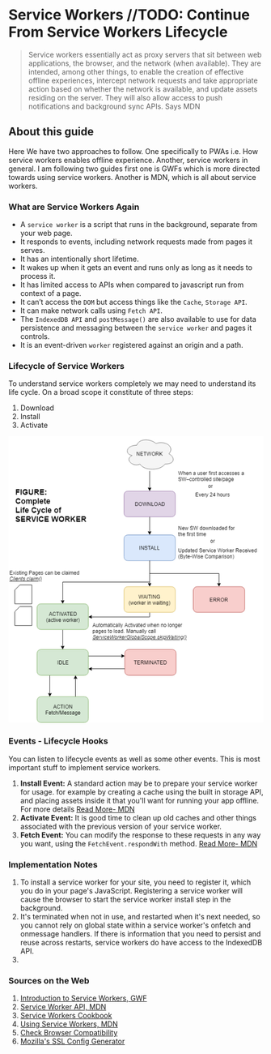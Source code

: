 # Service Workers __//TODO: Continue From Service Workers Lifecycle__

> Service workers essentially act as proxy servers that sit between web applications, the browser, and the network (when available). They are intended, among other things, to enable the creation of effective offline experiences, intercept network requests and take appropriate action based on whether the network is available, and update assets residing on the server. They will also allow access to push notifications and background sync APIs. Says MDN

## About this guide

Here We have two approaches to follow. One specifically to PWAs i.e. How service workers enables offline experience. Another, service workers in general. I am following two guides first one is GWFs which is more directed towards using service workers. Another is MDN, which is all about service workers.

### What are Service Workers Again

- A `service worker` is a script that runs in the background, separate from your web page.
- It responds to events, including network requests made from pages it serves.
- It has an intentionally short lifetime. 
- It wakes up when it gets an event and runs only as long as it needs to process it.
- It has limited access to APIs when compared to javascript run from context of a page.
- It can’t access the `DOM` but access things like the `Cache`, `Storage API`.
- It can make network calls using `Fetch API`.
- The `IndexedDB API` and `postMessage()` are also available to use for data persistence and messaging between the `service worker` and pages it controls.
- It is an event-driven `worker` registered against an origin and a path.

### Lifecycle of Service Workers

To understand service workers completely we may need to understand its life cycle. On a broad scope it constitute of three steps:

1. Download
2. Install
3. Activate

![Service Worker Life Cycle](https://github.com/Ravi-Upadhyay/progressive-web-app/blob/master/Guides/Images/ServiceWorkerLifeCycle.png)

### Events - Lifecycle Hooks

You can listen to lifecycle events as well as some other events. This is most important stuff to implement service workers.

1. __Install Event:__ A standard action may be to prepare your service worker for usage. for example by creating a cache using the built in storage API, and placing assets inside it that you'll want for running your app offline.
For more details [Read More- MDN](https://developer.mozilla.org/en-US/docs/Web/API/InstallEvent)
2. __Activate Event:__ It is good time to clean up old caches and other things associated with the previous version of your service worker.
3. __Fetch Event:__ You can modify the response to these requests in any way you want, using the `FetchEvent.respondWith` method. [Read More- MDN](https://developer.mozilla.org/en-US/docs/Web/API/FetchEvent)

### Implementation Notes

1. To install a service worker for your site, you need to register it, which you do in your page's JavaScript. Registering a service worker will cause the browser to start the service worker install step in the background.
2. It's terminated when not in use, and restarted when it's next needed, so you cannot rely on global state within a service worker's onfetch and onmessage handlers. If there is information that you need to persist and reuse across restarts, service workers do have access to the IndexedDB API.
3. 

### Sources on the Web

1. [Introduction to Service Workers, GWF](https://developers.google.com/web/fundamentals/primers/service-workers/)
2. [Service Worker API, MDN](https://developer.mozilla.org/en-US/docs/Web/API/Service_Worker_API)
3. [Service Workers Cookbook](https://serviceworke.rs/)
4. [Using Service Workers, MDN](https://developer.mozilla.org/en-US/docs/Web/API/Service_Worker_API/Using_Service_Workers)
5. [Check Browser Compatibility](https://jakearchibald.github.io/isserviceworkerready/)
6. [Mozilla's SSL Config Generator](https://mozilla.github.io/server-side-tls/ssl-config-generator/)



